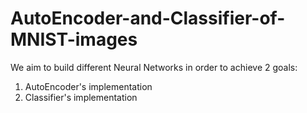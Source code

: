 # AutoEncoder-and-Classifier-of-MNIST-images

We aim to build different Neural Networks in order to achieve 2 goals:
1. AutoEncoder's implementation
2. Classifier's implementation

